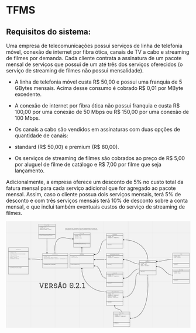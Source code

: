 # TFMS

## Requisitos do sistema: 

Uma empresa de telecomunicações possui serviços de linha de telefonia móvel, conexão de internet por fibra ótica, canais de TV a cabo e streaming de filmes por demanda. Cada cliente contrata a assinatura de um pacote mensal de serviços que possui de um até três dos serviços oferecidos (o serviço de streaming de filmes não possui mensalidade).

- A linha de telefonia móvel custa R$ 50,00 e possui uma franquia de 5 GBytes mensais. Acima desse consumo é cobrado R$ 0,01 por MByte excedente.

- A conexão de internet por fibra ótica não possui franquia e custa R$ 100,00 por uma conexão de 50 Mbps ou R$ 150,00 por uma conexão de 100 Mbps.

- Os canais a cabo são vendidos em assinaturas com duas opções de quantidade de canais:

- standard (R$ 50,00) e premium (R$ 80,00).

- Os serviços de streaming de filmes são cobrados ao preço de R$ 5,00 por aluguel de filme de catálogo e R$ 7,00 por filme que seja lançamento.

Adicionalmente, a empresa oferece um desconto de 5% no custo total da fatura mensal para cada serviço adicional que for agregado ao pacote mensal. Assim, caso o cliente possua dois serviços mensais, terá 5% de desconto e com três serviços mensais terá 10% de desconto sobre a conta mensal, o que inclui também eventuais custos do serviço de streaming de filmes.

![Diagrama de Classe](/doc/digrama_de_classe_V0.2.1.png)